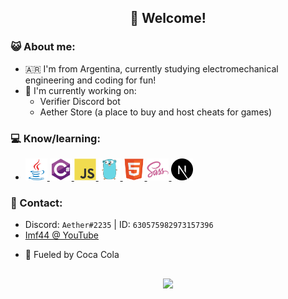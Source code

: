 ## <p align="center">👋 Welcome!</p>
### 😺 About me: ###
  - 🇦🇷 I'm from Argentina, currently studying electromechanical engineering and coding for fun!
- 🔨 I'm currently working on:
  * Verifier Discord bot
  * Aether Store (a place to buy and host cheats for games)
### 💻 Know/learning: ###
  * <a href="https://www.java.com" target="_blank"> <img src="https://raw.githubusercontent.com/devicons/devicon/master/icons/java/java-original.svg" alt="java" width="35" height="35"/> </a>
   <a href="https://www.w3schools.com/cs/" target="_blank"> <img src="https://raw.githubusercontent.com/devicons/devicon/master/icons/csharp/csharp-original.svg" alt="csharp" width="35" height="35"/> </a>
   <a href="https://developer.mozilla.org/en-US/docs/Web/JavaScript" target="_blank"> <img src="https://raw.githubusercontent.com/devicons/devicon/master/icons/javascript/javascript-original.svg" alt="javascript" width="35" height="35"/> </a>
   <a href="https://go.dev/" target="_blank"> <img src="https://raw.githubusercontent.com/devicons/devicon/master/icons/go/go-original.svg" alt="golang" width="35" height="35"/> </a>
   <a href="https://developer.mozilla.org/en-US/docs/Web/HTML" target="_blank"> <img src="https://github.com/devicons/devicon/blob/master/icons/html5/html5-original.svg" alt="html" width="35" height="35"/> </a>
   <a href="https://sass-lang.com/" target="_blank"> <img src="https://github.com/devicons/devicon/blob/master/icons/sass/sass-original.svg" alt="scss" width="35" height="35"/> </a>
   <a href="https://nextjs.org/" target="_blank"> <img src="https://github.com/devicons/devicon/blob/master/icons/nextjs/nextjs-original.svg" alt="nextjs" width="35" height="35"/> </a>
### 📩 Contact: ###
  * Discord: `Aether#2235` | ID: `630575982973157396`
  * [Imf44 @ YouTube](https://www.youtube.com/channel/UCPN5_9n3syVvC0dAgaOvnig) 
- 🥤 Fueled by Coca Cola

##
<p align="center">
 <img src="https://github-readme-stats.vercel.app/api?username=imAETHER&&show_icons=true&&count_private=true&title_color=ff8e02&icon_color=ff8e02&text_color=f9e6d8&bg_color=45,6B0B5E,680729&hide_border=true">
</p>
